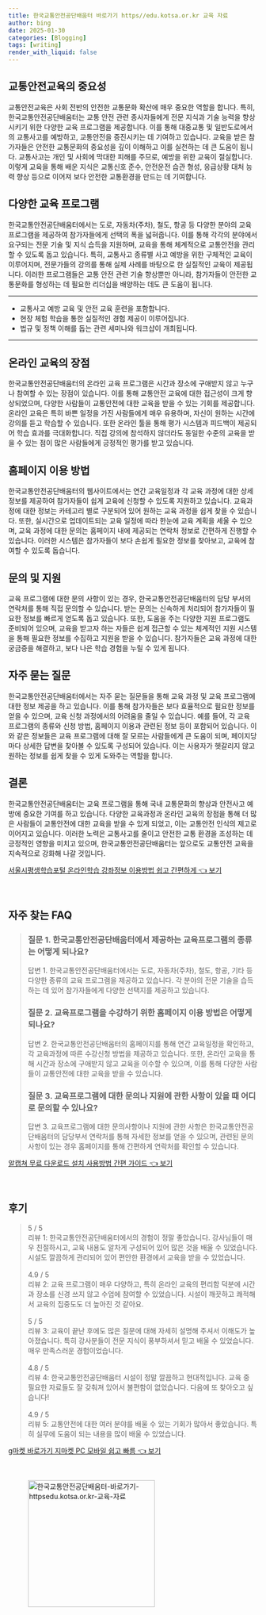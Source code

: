 ```yaml
---
title: 한국교통안전공단배움터 바로가기 https//edu.kotsa.or.kr 교육 자료
author: bing
date: 2025-01-30
categories: [Blogging]
tags: [writing]
render_with_liquid: false
---
```



<h2 id='교통안전교육의 중요성'>교통안전교육의 중요성</h2>

<p>교통안전교육은 사회 전반의 안전한 교통문화 확산에 매우 중요한 역할을 합니다. 특히, 한국교통안전공단배움터는 교통 안전 관련 종사자들에게 전문 지식과 기술 능력을 향상시키기 위한 다양한 교육 프로그램을 제공합니다. 이를 통해 대중교통 및 일반도로에서의 교통사고를 예방하고, 교통안전을 증진시키는 데 기여하고 있습니다. 교육을 받은 참가자들은 안전한 교통문화의 중요성을 깊이 이해하고 이를 실천하는 데 큰 도움이 됩니다. 교통사고는 개인 및 사회에 막대한 피해를 주므로, 예방을 위한 교육이 절실합니다. 이렇게 교육을 통해 배운 지식은 교통신호 준수, 안전운전 습관 형성, 응급상황 대처 능력 향상 등으로 이어져 보다 안전한 교통환경을 만드는 데 기여합니다.</p>

<h2 id='다양한 교육 프로그램'>다양한 교육 프로그램</h2>

<p>한국교통안전공단배움터에서는 도로, 자동차(주차), 철도, 항공 등 다양한 분야의 교육 프로그램을 제공하여 참가자들에게 선택의 폭을 넓혀줍니다. 이를 통해 각각의 분야에서 요구되는 전문 기술 및 지식 습득을 지원하며, 교육을 통해 체계적으로 교통안전을 관리할 수 있도록 돕고 있습니다. 특히, 교통사고 종류별 사고 예방을 위한 구체적인 교육이 이루어지며, 전문가들의 강의를 통해 실제 사례를 바탕으로 한 실질적인 교육이 제공됩니다. 이러한 프로그램들은 교통 안전 관련 기술 향상뿐만 아니라, 참가자들이 안전한 교통문화를 형성하는 데 필요한 리더십을 배양하는 데도 큰 도움이 됩니다.</p>

<hr />

<ul>
    <li>교통사고 예방 교육 및 안전 교육 훈련을 포함합니다.</li>
    <li>현장 체험 학습을 통한 실질적인 경험 제공이 이루어집니다.</li>
    <li>법규 및 정책 이해를 돕는 관련 세미나와 워크샵이 개최됩니다.</li>
</ul>

<hr />

<h2 id='온라인 교육의 장점'>온라인 교육의 장점</h2>

<p>한국교통안전공단배움터의 온라인 교육 프로그램은 시간과 장소에 구애받지 않고 누구나 참여할 수 있는 장점이 있습니다. 이를 통해 교통안전 교육에 대한 접근성이 크게 향상되었으며, 다양한 사람들이 교통안전에 대한 교육을 받을 수 있는 기회를 제공합니다. 온라인 교육은 특히 바쁜 일정을 가진 사람들에게 매우 유용하며, 자신이 원하는 시간에 강의를 듣고 학습할 수 있습니다. 또한 온라인 툴을 통해 평가 시스템과 피드백이 제공되어 학습 효과를 극대화합니다. 직접 강의에 참석하지 않더라도 동일한 수준의 교육을 받을 수 있는 점이 많은 사람들에게 긍정적인 평가를 받고 있습니다.</p>

<h2 id='홈페이지 이용 방법'>홈페이지 이용 방법</h2>

<p>한국교통안전공단배움터의 웹사이트에서는 연간 교육일정과 각 교육 과정에 대한 상세 정보를 제공하여 참가자들이 쉽게 교육에 신청할 수 있도록 지원하고 있습니다. 교육과정에 대한 정보는 카테고리 별로 구분되어 있어 원하는 교육 과정을 쉽게 찾을 수 있습니다. 또한, 실시간으로 업데이트되는 교육 일정에 따라 한눈에 교육 계획을 세울 수 있으며, 교육 과정에 대한 문의는 홈페이지 내에 제공되는 연락처 정보로 간편하게 진행할 수 있습니다. 이러한 시스템은 참가자들이 보다 손쉽게 필요한 정보를 찾아보고, 교육에 참여할 수 있도록 돕습니다.</p>

<h2 id='문의 및 지원'>문의 및 지원</h2>

<p>교육 프로그램에 대한 문의 사항이 있는 경우, 한국교통안전공단배움터의 담당 부서의 연락처를 통해 직접 문의할 수 있습니다. 받는 문의는 신속하게 처리되어 참가자들이 필요한 정보를 빠르게 얻도록 돕고 있습니다. 또한, 도움을 주는 다양한 지원 프로그램도 준비되어 있으며, 교육을 받고자 하는 자들은 쉽게 접근할 수 있는 체계적인 지원 시스템을 통해 필요한 정보를 수집하고 지원을 받을 수 있습니다. 참가자들은 교육 과정에 대한 궁금증을 해결하고, 보다 나은 학습 경험을 누릴 수 있게 됩니다.</p>

<h2 id='자주 묻는 질문'>자주 묻는 질문</h2>

<p>한국교통안전공단배움터에서는 자주 묻는 질문들을 통해 교육 과정 및 교육 프로그램에 대한 정보 제공을 하고 있습니다. 이를 통해 참가자들은 보다 효율적으로 필요한 정보를 얻을 수 있으며, 교육 신청 과정에서의 어려움을 줄일 수 있습니다. 예를 들어, 각 교육 프로그램의 종류와 신청 방법, 홈페이지 이용과 관련된 정보 등이 포함되어 있습니다. 이와 같은 정보들은 교육 프로그램에 대해 잘 모르는 사람들에게 큰 도움이 되며, 페이지당마다 상세한 답변을 찾아볼 수 있도록 구성되어 있습니다. 이는 사용자가 헷갈리지 않고 원하는 정보를 쉽게 찾을 수 있게 도와주는 역할을 합니다.</p>

<h2 id='결론'>결론</h2>

<p>한국교통안전공단배움터는 교육 프로그램을 통해 국내 교통문화의 향상과 안전사고 예방에 중요한 기여를 하고 있습니다. 다양한 교육과정과 온라인 교육의 장점을 통해 더 많은 사람들이 교통안전에 대한 교육을 받을 수 있게 되었고, 이는 교통안전 인식의 제고로 이어지고 있습니다. 이러한 노력은 교통사고를 줄이고 안전한 교통 환경을 조성하는 데 긍정적인 영향을 미치고 있으며, 한국교통안전공단배움터는 앞으로도 교통안전 교육을 지속적으로 강화해 나갈 것입니다.</p>


<p><a class="click-button" title="서울시평생학습포털 온라인학습 강좌정보 이용방법 쉽고 간편하게" href="https://greenforu.github.io/posts/%EC%84%9C%EC%9A%B8%EC%8B%9C%ED%8F%89%EC%83%9D%ED%95%99%EC%8A%B5%ED%8F%AC%ED%84%B8-%EC%98%A8%EB%9D%BC%EC%9D%B8%ED%95%99%EC%8A%B5-%EA%B0%95%EC%A2%8C%EC%A0%95%EB%B3%B4-%EC%9D%B4%EC%9A%A9%EB%B0%A9%EB%B2%95-%EC%89%BD%EA%B3%A0-%EA%B0%84%ED%8E%B8%ED%95%98%EA%B2%8C/" rel="dofollow">서울시평생학습포털 온라인학습 강좌정보 이용방법 쉽고 간편하게 👈 보기</a></p><br>
<h2 id='자주_찾는_FAQ'>자주 찾는 FAQ</h2>
<div itemscope="" itemtype="https://schema.org/FAQPage"> 
<blockquote> 
<div itemscope="" itemprop="mainEntity" itemtype="https://schema.org/Question"> 
<h3 itemprop="name">질문 1. 한국교통안전공단배움터에서 제공하는 교육프로그램의 종류는 어떻게 되나요?</h3> 
<div itemscope="" itemprop="acceptedAnswer" itemtype="https://schema.org/Answer"> 
<span itemprop="text"> 
<p>답변 1. 한국교통안전공단배움터에서는 도로, 자동차(주차), 철도, 항공, 기타 등 다양한 종류의 교육 프로그램을 제공하고 있습니다. 각 분야의 전문 기술을 습득하는 데 있어 참가자들에게 다양한 선택지를 제공하고 있습니다.</p> 
</span> 
</div> 
</div> 
<div itemscope="" itemprop="mainEntity" itemtype="https://schema.org/Question"> 
<h3 itemprop="name">질문 2. 교육프로그램을 수강하기 위한 홈페이지 이용 방법은 어떻게 되나요?</h3> 
<div itemscope="" itemprop="acceptedAnswer" itemtype="https://schema.org/Answer"> 
<span itemprop="text"> 
<p>답변 2. 한국교통안전공단배움터의 홈페이지를 통해 연간 교육일정을 확인하고, 각 교육과정에 따른 수강신청 방법을 제공하고 있습니다. 또한, 온라인 교육을 통해 시간과 장소에 구애받지 않고 교육을 이수할 수 있으며, 이를 통해 다양한 사람들이 교통안전에 대한 교육을 받을 수 있습니다.</p> 
</span> 
</div> 
</div> 
<div itemscope="" itemprop="mainEntity" itemtype="https://schema.org/Question"> 
<h3 itemprop="name">질문 3. 교육프로그램에 대한 문의나 지원에 관한 사항이 있을 때 어디로 문의할 수 있나요?</h3> 
<div itemscope="" itemprop="acceptedAnswer" itemtype="https://schema.org/Answer"> 
<span itemprop="text"> 
<p>답변 3. 교육프로그램에 대한 문의사항이나 지원에 관한 사항은 한국교통안전공단배움터의 담당부서 연락처를 통해 자세한 정보를 얻을 수 있으며, 관련된 문의사항이 있는 경우 홈페이지를 통해 간편하게 연락처를 확인할 수 있습니다.</p> 
</span> 
</div> 
</div> 
</blockquote> 
</div>
<p><a class="click-button" title="알캡쳐 무료 다운로드 설치 사용방법 간편 가이드" href="https://greenforu.github.io/posts/%EC%95%8C%EC%BA%A1%EC%B3%90-%EB%AC%B4%EB%A3%8C-%EB%8B%A4%EC%9A%B4%EB%A1%9C%EB%93%9C-%EC%84%A4%EC%B9%98-%EC%82%AC%EC%9A%A9%EB%B0%A9%EB%B2%95-%EA%B0%84%ED%8E%B8-%EA%B0%80%EC%9D%B4%EB%93%9C/" rel="dofollow">알캡쳐 무료 다운로드 설치 사용방법 간편 가이드 👈 보기</a></p><br>
<h2 id='후기'>후기</h2>
<div itemscope itemtype="https://schema.org/Product">
  <blockquote>
  <div itemprop="review" itemscope itemtype="https://schema.org/Review">
      <div itemprop="reviewRating" itemscope itemtype="https://schema.org/Rating"> <span itemprop="ratingValue">5</span> / <span itemprop="bestRating">5</span> </div>
      <span itemprop="reviewBody">리뷰 1: 한국교통안전공단배움터에서의 경험이 정말 좋았습니다. 강사님들이 매우 친절하시고, 교육 내용도 알차게 구성되어 있어 많은 것을 배울 수 있었습니다. 시설도 깔끔하게 관리되어 있어 편안한 환경에서 교육을 받을 수 있었습니다.</span>
  </div>
  <br>
  <div itemprop="review" itemscope itemtype="https://schema.org/Review">
      <div itemprop="reviewRating" itemscope itemtype="https://schema.org/Rating"> <span itemprop="ratingValue">4.9</span> / <span itemprop="bestRating">5</span> </div>
      <span itemprop="reviewBody">리뷰 2: 교육 프로그램이 매우 다양하고, 특히 온라인 교육의 편리함 덕분에 시간과 장소를 신경 쓰지 않고 수업에 참여할 수 있었습니다. 시설이 깨끗하고 쾌적해서 교육의 집중도도 더 높아진 것 같아요.</span>
  </div>
  <br>
  <div itemprop="review" itemscope itemtype="https://schema.org/Review">
      <div itemprop="reviewRating" itemscope itemtype="https://schema.org/Rating"> <span itemprop="ratingValue">5</span> / <span itemprop="bestRating">5</span> </div>
      <span itemprop="reviewBody">리뷰 3: 교육이 끝난 후에도 많은 질문에 대해 자세히 설명해 주셔서 이해도가 높아졌습니다. 특히 강사분들이 전문 지식이 풍부하셔서 믿고 배울 수 있었습니다. 매우 만족스러운 경험이었습니다.</span>
  </div>
  <br>
  <div itemprop="review" itemscope itemtype="https://schema.org/Review">
      <div itemprop="reviewRating" itemscope itemtype="https://schema.org/Rating"> <span itemprop="ratingValue">4.8</span> / <span itemprop="bestRating">5</span> </div>
      <span itemprop="reviewBody">리뷰 4: 한국교통안전공단배움터 시설이 정말 깔끔하고 현대적입니다. 교육 중 필요한 자료들도 잘 갖춰져 있어서 불편함이 없었습니다. 다음에 또 찾아오고 싶습니다!</span>
  </div>
  <br>
  <div itemprop="review" itemscope itemtype="https://schema.org/Review">
      <div itemprop="reviewRating" itemscope itemtype="https://schema.org/Rating"> <span itemprop="ratingValue">4.9</span> / <span itemprop="bestRating">5</span> </div>
      <span itemprop="reviewBody">리뷰 5: 교통안전에 대한 여러 분야를 배울 수 있는 기회가 많아서 좋았습니다. 특히 실무에 도움이 되는 내용을 많이 배울 수 있었습니다.</span>
  </div>
  </blockquote>
</div>
<p><a class="click-button" title="g마켓 바로가기 지마켓 PC 모바일 쉽고 빠름" href="https://greenforu.github.io/posts/g%EB%A7%88%EC%BC%93-%EB%B0%94%EB%A1%9C%EA%B0%80%EA%B8%B0-%EC%A7%80%EB%A7%88%EC%BC%93-PC-%EB%AA%A8%EB%B0%94%EC%9D%BC-%EC%89%BD%EA%B3%A0-%EB%B9%A0%EB%A6%84/" rel="dofollow">g마켓 바로가기 지마켓 PC 모바일 쉽고 빠름 👈 보기</a></p><br>
<figure class="image"><img src="https://greenforu.github.io/assets/img/thumbnail/한국교통안전공단배움터-바로가기-httpsedu.kotsa.or.kr-교육-자료.webp" alt="한국교통안전공단배움터-바로가기-httpsedu.kotsa.or.kr-교육-자료" width="256" height="256"></figure>